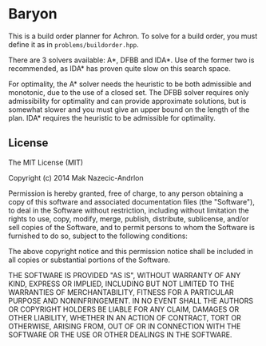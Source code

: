 # Baryon

This is a build order planner for Achron. To solve for a build order, you must
define it as in `problems/buildorder.hpp`.

There are 3 solvers available: A\*, DFBB and IDA\*. Use of the former two is
recommended, as IDA\* has proven quite slow on this search space.

For optimality, the A\* solver needs the heuristic to be both admissible and
monotonic, due to the use of a closed set. The DFBB solver requires only
admissibility for optimality and can provide approximate solutions, but is
somewhat slower and you must give an upper bound on the length of the plan.
IDA\* requires the heuristic to be admissible for optimality.

## License

The MIT License (MIT)

Copyright (c) 2014 Mak Nazecic-Andrlon

Permission is hereby granted, free of charge, to any person obtaining a copy
of this software and associated documentation files (the "Software"), to deal
in the Software without restriction, including without limitation the rights
to use, copy, modify, merge, publish, distribute, sublicense, and/or sell
copies of the Software, and to permit persons to whom the Software is
furnished to do so, subject to the following conditions:

The above copyright notice and this permission notice shall be included in
all copies or substantial portions of the Software.

THE SOFTWARE IS PROVIDED "AS IS", WITHOUT WARRANTY OF ANY KIND, EXPRESS OR
IMPLIED, INCLUDING BUT NOT LIMITED TO THE WARRANTIES OF MERCHANTABILITY,
FITNESS FOR A PARTICULAR PURPOSE AND NONINFRINGEMENT. IN NO EVENT SHALL THE
AUTHORS OR COPYRIGHT HOLDERS BE LIABLE FOR ANY CLAIM, DAMAGES OR OTHER
LIABILITY, WHETHER IN AN ACTION OF CONTRACT, TORT OR OTHERWISE, ARISING FROM,
OUT OF OR IN CONNECTION WITH THE SOFTWARE OR THE USE OR OTHER DEALINGS IN
THE SOFTWARE.
